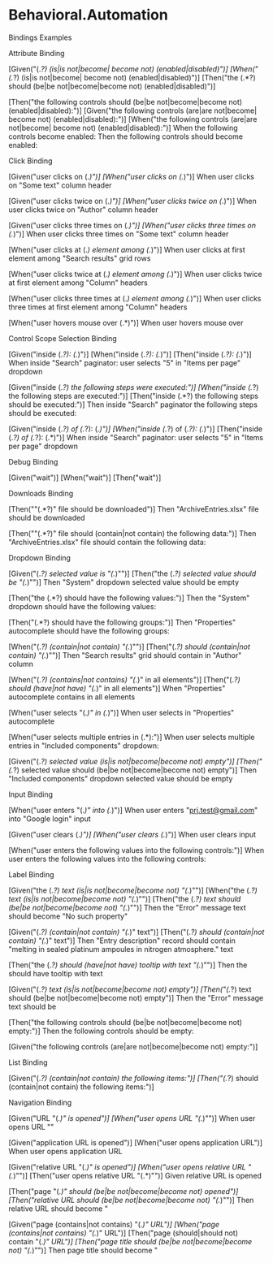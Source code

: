 # Behavioral.Automation

Bindings Examples

Attribute Binding

[Given("(.*?) (is|is not|become| become not) (enabled|disabled)")]
[When("(.*?) (is|is not|become| become not) (enabled|disabled)")]
[Then("the (.*?) should (be|be not|become|become not) (enabled|disabled)")]

[Then("the following controls should (be|be not|become|become not) (enabled|disabled):")]
[Given("the following controls (are|are not|become| become not) (enabled|disabled):")]
[When("the following controls (are|are not|become| become not) (enabled|disabled):")]
When the following controls become enabled:
Then the following controls should become enabled:

Click Binding

[Given("user clicks on (.*)")]
[When("user clicks on (.*)")]
When user clicks on "Some text" column header

[Given("user clicks twice on (.*)")]
[When("user clicks twice on (.*)")]
When user clicks twice on "Author" column header

[Given("user clicks three times on (.*)")]
[When("user clicks three times on (.*)")]
When user clicks three times on "Some text" column header

[When("user clicks at (.*) element among (.*)")]
When user clicks at first element among "Search results" grid rows

[When("user clicks twice at (.*) element among (.*)")]
When user clicks twice at first element among "Column" headers

[When("user clicks three times at (.*) element among (.*)")]
When user clicks three times at first element among "Column" headers

[When("user hovers mouse over (.*)")]
When user hovers mouse over <buttonName> <controlType>

Control Scope Selection Binding

[Given("inside (.*?): (.*)")]
[When("inside (.*?): (.*)")]
[Then("inside (.*?): (.*)")]
When inside "Search" paginator: user selects "5" in "Items per page" dropdown

[Given("inside (.*?) the following steps were executed:")]
[When("inside (.*?) the following steps are executed:")]
[Then("inside (.*?) the following steps should be executed:")]
Then inside "Search" paginator the following steps should be executed:

[Given("inside (.*?) of (.*?): (.*)")]
[When("inside (.*?) of (.*?): (.*)")]
[Then("inside (.*?) of (.*?): (.*)")]
When inside "Search" paginator: user selects "5" in "Items per page" dropdown

Debug Binding

[Given("wait")]
[When("wait")]
[Then("wait")]

Downloads Binding

[Then("\"(.*?)\" file should be downloaded")]
Then "ArchiveEntries.xlsx" file should be downloaded

[Then("\"(.*?)\" file should (contain|not contain) the following data:")]
Then "ArchiveEntries.xlsx" file should contain the following data:

Dropdown Binding

[Given("(.*?) selected value is \"(.*)\"")]
[Then("the (.*?) selected value should be \"(.*)\"")]
Then "System" dropdown selected value should be empty

[Then("the (.*?) should have the following values:")]
Then the "System" dropdown should have the following values:

[Then("(.*?) should have the following groups:")]
Then "Properties" autocomplete should have the following groups:

[When("(.*?) (contain|not contain) \"(.*)\"")]
[Then("(.*?) should (contain|not contain) \"(.*)\"")]
Then "Search results" grid should contain <authorResult> in "Author" column

[When("(.*?) (contains|not contains) \"(.*)\" in all elements")]
[Then("(.*?) should (have|not have) \"(.*)\" in all elements")]
When "Properties" autocomplete contains <string> in all elements

[When("user selects \"(.*)\" in (.*)")]
When user selects <propertyValue> in "Properties" autocomplete

[When("user selects multiple entries in (.*):")]
When user selects multiple entries in "Included components" dropdown:

[Given("(.*?) selected value (is|is not|become|become not) empty")]
[Then("(.*?) selected value should (be|be not|become|become not) empty")]
Then "Included components" dropdown selected value should be empty

Input Binding

[When("user enters \"(.*)\" into (.*)")]
When user enters "prj.test@gmail.com" into "Google login" input

[Given("user clears (.*)")]
[When("user clears (.*)")]
When user clears <controlName> input

[When("user enters the following values into the following controls:")]
When user enters the following values into the following controls:

Label Binding

[Given("the (.*?) text (is|is not|become|become not) \"(.*)\"")]
[When("the (.*?) text (is|is not|become|become not) \"(.*)\"")]
[Then("the (.*?) text should (be|be not|become|become not) \"(.*)\"")]
Then the "Error" message text should become "No such property"

[Given("(.*?) (contain|not contain) \"(.*)\" text")]
[Then("(.*?) should (contain|not contain) \"(.*)\" text")]
Then "Entry description" record should contain "melting in sealed platinum ampoules in nitrogen atmosphere." text

[Then("the (.*?) should (have|not have) tooltip with text \"(.*)\"")]
Then the <linkName> <controlType> should have tooltip with text <tooltip>

[Given("(.*?) text (is|is not|become|become not) empty")]
[Then("(.*?) text should (be|be not|become|become not) empty")]
Then the "Error" message text should be <errorMessage>

[Then("the following controls should (be|be not|become|become not) empty:")]
Then the following controls should be empty:

[Given("the following controls (are|are not|become|become not) empty:")]


List Binding

[Given("(.*?) (contain|not contain) the following items:")]
[Then("(.*?) should (contain|not contain) the following items:")]


Navigation Binding

[Given("URL \"(.*)\" is opened")]
[When("user opens URL \"(.*)\"")]
When user opens URL "<pageAddress>"

[Given("application URL is opened")]
[When("user opens application URL")]
When user opens application URL

[Given("relative URL \"(.*)\" is opened")]
[When("user opens relative URL \"(.*)\"")]
[Then("user opens relative URL \"(.*)\"")]
Given relative URL <pageAddress> is opened

[Then("page \"(.*)\" should (be|be not|become|become not) opened")]
[Then("relative URL should (be|be not|become|become not) \"(.*)\"")]
Then relative URL should become "<homePage>

[Given("page (contains|not contains) \"(.*)\" URL")]
[When("page (contains|not contains) \"(.*)\" URL")]
[Then("page (should|should not) contain \"(.*)\" URL")]
[Then("page title should (be|be not|become|become not) \"(.*)\"")]
Then page title should become "<title>"

[Given("user sees opened window (.*) page")][When("user sees opened window (.*) page")]
When user sees opened window Google Login page

Presence Binding

[Then("the following controls should (be|be not|become|become not) visible:")]
Then the following controls should become visible:

[Given("the following controls (are|are not|become|become not) visible:")]

[Given("(.*?) (is|is not|become|become not) visible")]
[When("(.*?) (is|is not|become|become not) visible")]
[Then("(.*?) should (be|be not|become|become not) visible")]

Given "Search results" grid rows become visible
Then "Return" link should become visible

Redirection Binding

[Given("user is redirected to (.*) page")]
[When("user is redirected to (.*) page")]
[Then("user should be redirected to (.*) page")]
When user is redirected to Login page

Table Binding

[Given(@"(.*?) has (\d+) items")]
[When(@"(.*?) has (\d+) items")]
[Then(@"(.*?) should have (\d+) items")]
When "Search results" grid has 5 items

[Given("(.*?) (contain|not contain) the following rows:")]
[Then("(.*?) should (contain|not contain) the following rows:")]
[Then("(.*?) should (contain|not contain) \"(.*)\" in (.*)")]
Then "Search results" grid should contain the following rows:

[Then("(.*?) values should be (lesser|greater) than \"(.*)\"")]
Then "Year" column values should be greater than <value>

[Then("(.*?) values should be (between|not between) \"(.*)\" and \"(.*)\"")]
Then "Year" column values should be between <yearFromValue> and <yearToValue>

[Given("(.*?) contain no records in (.*)")]
[Then("(.*?) should contain no records in (.*)")]
Then "Search results" grid should contain no records in "Author" column

[Given("(.*?) has no records")]
[Then("(.*?) should contain no records")]
Then "Search results" grid should contain no records

[Given("(.*?) element among (.*) (is| is not) expanded")]
[When("(.*?) element among (.*) (is| is not) expanded")]
[Then("(.*?) element among (.*) should (be|be not) expanded")]
When first element among "Search results" grid rows is expanded
